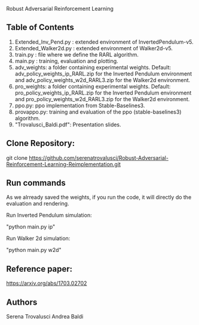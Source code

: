 Robust Adversarial Reinforcement Learning 

## Table of Contents
1. Extended_Inv_Pend.py : extended environment of InvertedPendulum-v5.
2. Extended_Walker2d.py : extended environment of Walker2d-v5.
7. train.py : file where we define the RARL algorithm.
8. main.py : training, evaluation and plotting.
9. adv_weights: a folder containing experimental weights. Default: adv_policy_weights_ip_RARL.zip for the Inverted Pendulum environment and  adv_policy_weights_w2d_RARL3.zip for the Walker2d environment.
10. pro_weights: a folder containing experimental weights. Default: pro_policy_weights_ip_RARL.zip for the Inverted Pendulum environment and  pro_policy_weights_w2d_RARL3.zip for the Walker2d environment.
11. ppo.py: ppo implementation from Stable-Baselines3.
12. provappo.py: training and evaluation of the ppo (stable-baselines3) algorithm.
13. "Trovalusci_Baldi.pdf": Presentation slides.
    
## Clone Repository:

git clone https://github.com/serenatrovalusci/Robust-Adversarial-Reinforcement-Learning-Reimplementation.git

## Run commands
As we alrready saved the weights, if you run the code, it will directly do the evaluation and rendering.

Run Inverted Pendulum simulation: 

"python main.py ip"

Run Walker 2d simulation:

"python main.py w2d"

## Reference paper: 

https://arxiv.org/abs/1703.02702

## Authors

Serena Trovalusci
Andrea Baldi
